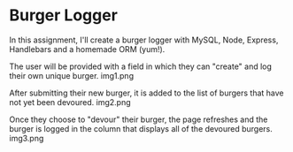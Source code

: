 # Burger Logger

In this assignment, I'll create a burger logger with MySQL, Node, Express, Handlebars and a homemade ORM (yum!). 

The user will be provided with a field in which they can "create" and log their own unique burger.
img1.png

After submitting their new burger, it is added to the list of burgers that have not yet been devoured.
img2.png

Once they choose to "devour" their burger, the page refreshes and the burger is logged in the column that displays all of the devoured burgers. 
img3.png
